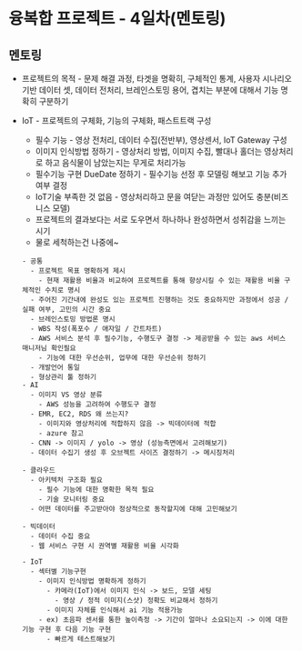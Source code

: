 # 융복합 프로젝트 - 4일차(멘토링)



## 멘토링

* 프로젝트의 목적 - 문제 해결 과정,  타겟을 명확히, 구체적인 통계, 사용자 시나리오 기반 데이터 셋, 데이터 전처리,  브레인스토밍 용어, 겹치는 부분에 대해서 기능 명확히 구분하기

* IoT - 프로젝트의 구체화, 기능의 구체화, 패스트트랙 구성
  * 필수 기능 - 영상 전처리, 데이터 수집(전반부), 영상센서, IoT Gateway 구성
  * 이미지 인식방법 정하기 - 영상처리 방법, 이미지 수집, 빨대나 홀더는 영상처리로 하고 음식물이 남았는지는 무게로 처리가능
  * 필수기능 구현 DueDate 정하기 - 필수기능 선정 후 모델링 해보고 기능 추가 여부 결정
  * IoT기술 부족한 것 없음 - 영상처리하고 문을 여닫는 과정만 있어도 충분(비즈니스 모델)
  * 프로젝트의 결과보다는 서로 도우면서 하나하나 완성하면서 성취감을 느끼는 시기
  * 물로 세척하는건 나중에~
  
  
  
  
  
  ```
  - 공통
    - 프로젝트 목표 명확하게 제시
      - 현재 재활용 비율과 비교하여 프로젝트를 통해 향상시킬 수 있는 재활용 비율 구체적인 수치로 명시
    - 주어진 기간내에 완성도 있는 프로젝트 진행하는 것도 중요하지만 과정에서 성공 / 실패 여부, 고민의 시간 중요
    - 브레인스토밍 방법론 명시
    - WBS 작성(폭포수 / 애자일 / 간트차트)
    - AWS 서비스 분석 후 필수기능, 수행도구 결정 -> 제공받을 수 있는 aws 서비스 매니저님 확인필요
      - 기능에 대한 우선순위, 업무에 대한 우선순위 정하기
    - 개발언어 통일
    - 형상관리 툴 정하기
  - AI
    - 이미지 VS 영상 분류
      - AWS 성능을 고려하여 수행도구 결정
    - EMR, EC2, RDS 왜 쓰는지? 
      - 이미지와 영상처리에 적합하지 않음 -> 빅데이터에 적합
      - azure 참고
    - CNN -> 이미지 / yolo -> 영상 (성능측면에서 고려해보기)
    - 데이터 수집기 생성 후 오브젝트 사이즈 결정하기 -> 메시징처리
  
  - 클라우드
    - 아키텍처 구조화 필요
      - 필수 기능에 대한 명확한 목적 필요
      - 기술 모니터링 중요
    - 어떤 데이터를 주고받아야 정상적으로 동작할지에 대해 고민해보기
  
  - 빅데이터
    - 데이터 수집 중요
    - 웹 서비스 구현 시 권역별 재활용 비율 시각화
  
  - IoT
    - 섹터별 기능구현
      - 이미지 인식방법 명확하게 정하기
        - 카메라(IoT)에서 이미지 인식 -> 보드, 모델 세팅
          - 영상 / 정적 이미지(스샷) 정확도 비교해서 정하기
        - 이미지 자체를 인식해서 ai 기능 적용가능
      - ex) 초음파 센서를 통한 높이측정 -> 기간이 얼마나 소요되는지 -> 이에 대한 기능 구현 후 다음 기능 구현
        - 빠르게 테스트해보기
  ```


